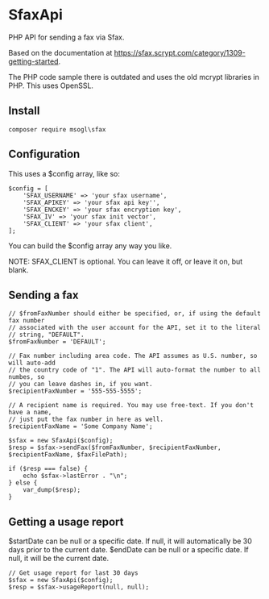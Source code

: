 # SfaxApi

PHP API for sending a fax via Sfax.

Based on the documentation at https://sfax.scrypt.com/category/1309-getting-started.

The PHP code sample there is outdated and uses the old mcrypt libraries in PHP. This uses OpenSSL.

## Install
```
composer require msogl\sfax
```

## Configuration
This uses a $config array, like so:
```
$config = [
    'SFAX_USERNAME' => 'your sfax username',
    'SFAX_APIKEY' => 'your sfax api key'',
    'SFAX_ENCKEY' => 'your sfax encryption key',
    'SFAX_IV' => 'your sfax init vector',
    'SFAX_CLIENT' => 'your sfax client',
];
```

You can build the $config array any way you like.

NOTE: SFAX_CLIENT is optional. You can leave it off, or leave it on, but blank.

## Sending a fax

```
// $fromFaxNumber should either be specified, or, if using the default fax number
// associated with the user account for the API, set it to the literal
// string, "DEFAULT".
$fromFaxNumber = 'DEFAULT';

// Fax number including area code. The API assumes as U.S. number, so will auto-add
// the country code of "1". The API will auto-format the number to all numbes, so
// you can leave dashes in, if you want.
$recipientFaxNumber = '555-555-5555';

// A recipient name is required. You may use free-text. If you don't have a name,
// just put the fax number in here as well.
$recipientFaxName = 'Some Company Name';

$sfax = new SfaxApi($config);
$resp = $sfax->sendFax($fromFaxNumber, $recipientFaxNumber, $recipientFaxName, $faxFilePath);

if ($resp === false) {
    echo $sfax->lastError . "\n";
} else {
    var_dump($resp);
}
```

## Getting a usage report

$startDate can be null or a specific date. If null, it will automatically be 30 days prior to the current date.
$endDate can be null or a specific date. If null, it will be the current date.

```
// Get usage report for last 30 days
$sfax = new SfaxApi($config);
$resp = $sfax->usageReport(null, null);
```